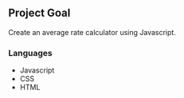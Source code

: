 ## Project Goal

Create an average rate calculator using Javascript.

### Languages

- Javascript
- CSS
- HTML
